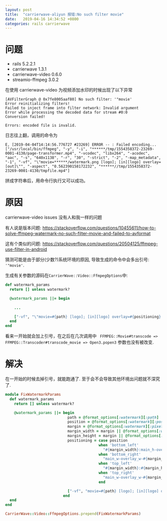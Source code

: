 ```yaml
---
layout: post
title:  "carrierwave-aliyun 报错:No such filter movie"
date:   2019-04-16 14:34:52 +0800
categories: rails carrierwave
---
```

# 问题
- rails 5.2.2.1
- carrierwave 1.3.1
- carrierwave-video 0.6.0
- streamio-ffmpeg 3.0.2

在使用 carrierwave-video 为视频添加水印的时候出现了以下异常
```
[AVFilterGraph @ 0x7fe8005aaf80] No such filter: '"movie'
Error reinitializing filters!
Failed to inject frame into filter network: Invalid argument
Error while processing the decoded data for stream #0:0
Conversion failed!

Errors: encoded file is invalid.
```

日志往上翻，调用的命令为
```
E, [2019-04-04T14:14:56.776727 #23269] ERROR -- : Failed encoding...
["/usr/local/bin/ffmpeg", "-y", "-i", "******/tmp/1554358372-23269-0001-4130/page-transformer.mp4", "-vcodec", "libx264", "-acodec", "aac", "-s", "640x1138", "-r", "30", "-strict", "-2", "-map_metadata", "-1", "-vf", "\"movie=******/watermark.png [logo]; [in][logo] overlay= [out]\"", "-aspect", "0.562390158172232", "******//tmp/1554358372-23269-0001-4130/tmpfile.mp4"]
```

拼成字符串后，用命令行执行又可以成功。

#  原因

carrierwave-video issues 没有人和我一样的问题

有人说是版本问题:
https://stackoverflow.com/questions/10455611/how-to-solve-ffmpeg-watermark-no-such-filter-movie-and-failed-to-avformat

这有个类似的问题: 
https://stackoverflow.com/questions/20504125/ffmpeg-use-filter-in-android

猜测可能是由于部分(少数?)系统环境的原因, 导致生成的命令中会多出引号: `'"movie'`.

生成有关参数的源码在`CarrierWave::Video::FfmpegOptions`中:
```ruby
def watermark_params
  return [] unless watermark?

  @watermark_params ||= begin
          
    ...

    ["-vf", "\"movie=#{path} [logo]; [in][logo] overlay=#{positioning} [out]\""]
  end
end
```
看来一开始就会加上引号，在之后在几次调用中 ` FFMPEG::Movie#transcode => FFMPEG::Transcoder#transcode_movie => Open3.popen3` 参数也没有被改变.

# 解决

在一开始的时候去掉引号，就能跑通了. 至于会不会导致其他环境出问题就不深究了.
```ruby
module FixWatermarkParams
  def watermark_params
    return [] unless watermark?

    @watermark_params ||= begin
                            path = @format_options[:watermark][:path]
                            position = @format_options[:watermark][:position].to_s || :bottom_right
                            margin = @format_options[:watermark][:pixels_from_edge] || @format_options[:watermark][:margin]
                            margin_width = margin || @format_options[:watermark][:margin_width] || 10
                            margin_height = margin || @format_options[:watermark][:margin_height] || 10
                            positioning = case position
                                          when 'bottom_left'
                                            "#{margin_width}:main_h-overlay_h-#{margin_height}"
                                          when 'bottom_right'
                                            "main_w-overlay_w-#{margin_width}:main_h-overlay_h-#{margin_height}"
                                          when 'top_left'
                                            "#{margin_width}:#{margin_height}"
                                          when 'top_right'
                                            "main_w-overlay_w-#{margin_width}:#{margin_height}"
                                          end

                            ["-vf", "movie=#{path} [logo]; [in][logo] overlay=#{positioning} [out]"]
                          end
  end
end

CarrierWave::Video::FfmpegOptions.prepend(FixWatermarkParams)
```
